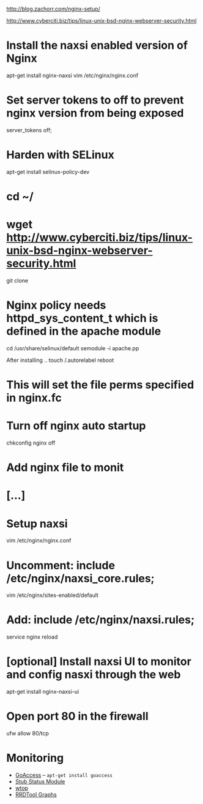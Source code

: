 http://blog.zachorr.com/nginx-setup/

http://www.cyberciti.biz/tips/linux-unix-bsd-nginx-webserver-security.html

# Install the naxsi enabled version of Nginx
apt-get install nginx-naxsi
vim /etc/nginx/nginx.conf

# Set server tokens to off to prevent nginx version from being exposed
server_tokens off;



# Harden with SELinux

apt-get install selinux-policy-dev
# cd ~/
# wget http://www.cyberciti.biz/tips/linux-unix-bsd-nginx-webserver-security.html
git clone <path to simple10 nginx policy>


# Nginx policy needs httpd_sys_content_t which is defined in the apache module
cd /usr/share/selinux/default
semodule -i apache.pp


After installing ..
touch /.autorelabel
reboot
# This will set the file perms specified in nginx.fc


# Turn off nginx auto startup
chkconfig nginx off
# Add nginx file to monit
# [...]

# Setup naxsi
vim /etc/nginx/nginx.conf
# Uncomment: include /etc/nginx/naxsi_core.rules;
vim /etc/nginx/sites-enabled/default
# Add: include /etc/nginx/naxsi.rules;
service nginx reload

# [optional] Install naxsi UI to monitor and config nasxi through the web
apt-get install nginx-naxsi-ui

# Open port 80 in the firewall
ufw allow 80/tcp


# Monitoring

* [GoAccess](http://goaccess.prosoftcorp.com/) – `apt-get install goaccess`
* [Stub Status Module](http://wiki.nginx.org/HttpStubStatusModule)
* [wtop](https://github.com/ClockworkNet/wtop/wiki/Install)
* [RRDTool Graphs](http://kovyrin.net/2006/04/29/monitoring-nginx-with-rrdtool/)
